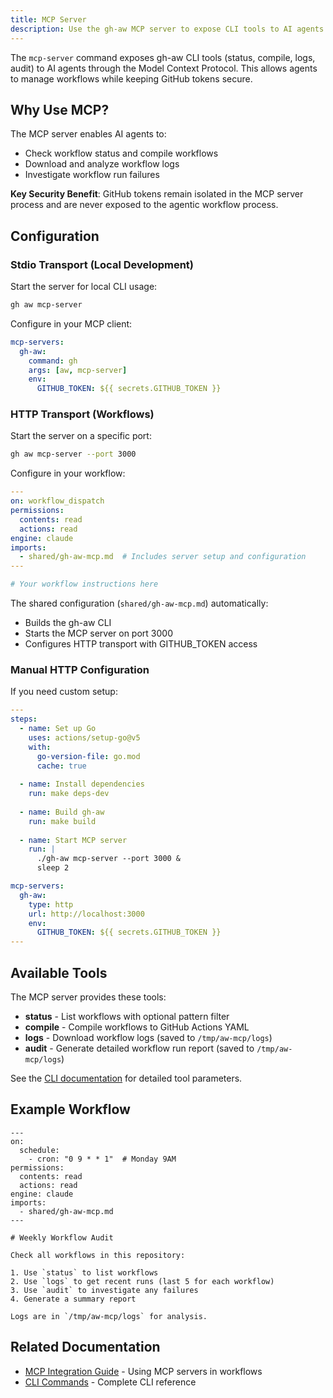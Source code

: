 ```yaml
---
title: MCP Server
description: Use the gh-aw MCP server to expose CLI tools to AI agents via Model Context Protocol, enabling secure workflow management.
---
```


The `mcp-server` command exposes gh-aw CLI tools (status, compile, logs, audit) to AI agents through the Model Context Protocol. This allows agents to manage workflows while keeping GitHub tokens secure.

## Why Use MCP?

The MCP server enables AI agents to:
- Check workflow status and compile workflows
- Download and analyze workflow logs
- Investigate workflow run failures

**Key Security Benefit**: GitHub tokens remain isolated in the MCP server process and are never exposed to the agentic workflow process.

## Configuration

### Stdio Transport (Local Development)

Start the server for local CLI usage:

```bash
gh aw mcp-server
```

Configure in your MCP client:
```yaml
mcp-servers:
  gh-aw:
    command: gh
    args: [aw, mcp-server]
    env:
      GITHUB_TOKEN: ${{ secrets.GITHUB_TOKEN }}
```

### HTTP Transport (Workflows)

Start the server on a specific port:

```bash
gh aw mcp-server --port 3000
```

Configure in your workflow:
```yaml
---
on: workflow_dispatch
permissions:
  contents: read
  actions: read
engine: claude
imports:
  - shared/gh-aw-mcp.md  # Includes server setup and configuration
---

# Your workflow instructions here
```

The shared configuration (`shared/gh-aw-mcp.md`) automatically:
- Builds the gh-aw CLI
- Starts the MCP server on port 3000
- Configures HTTP transport with GITHUB_TOKEN access

### Manual HTTP Configuration

If you need custom setup:

```yaml
---
steps:
  - name: Set up Go
    uses: actions/setup-go@v5
    with:
      go-version-file: go.mod
      cache: true
  
  - name: Install dependencies
    run: make deps-dev
  
  - name: Build gh-aw
    run: make build
  
  - name: Start MCP server
    run: |
      ./gh-aw mcp-server --port 3000 &
      sleep 2

mcp-servers:
  gh-aw:
    type: http
    url: http://localhost:3000
    env:
      GITHUB_TOKEN: ${{ secrets.GITHUB_TOKEN }}
---
```

## Available Tools

The MCP server provides these tools:

- **status** - List workflows with optional pattern filter
- **compile** - Compile workflows to GitHub Actions YAML
- **logs** - Download workflow logs (saved to `/tmp/aw-mcp/logs`)
- **audit** - Generate detailed workflow run report (saved to `/tmp/aw-mcp/logs`)

See the [CLI documentation](/gh-aw/tools/cli/#mcp-server) for detailed tool parameters.

## Example Workflow

```aw
---
on:
  schedule:
    - cron: "0 9 * * 1"  # Monday 9AM
permissions:
  contents: read
  actions: read
engine: claude
imports:
  - shared/gh-aw-mcp.md
---

# Weekly Workflow Audit

Check all workflows in this repository:

1. Use `status` to list workflows
2. Use `logs` to get recent runs (last 5 for each workflow)
3. Use `audit` to investigate any failures
4. Generate a summary report

Logs are in `/tmp/aw-mcp/logs` for analysis.
```

## Related Documentation

- [MCP Integration Guide](/gh-aw/guides/mcps/) - Using MCP servers in workflows
- [CLI Commands](/gh-aw/tools/cli/) - Complete CLI reference
